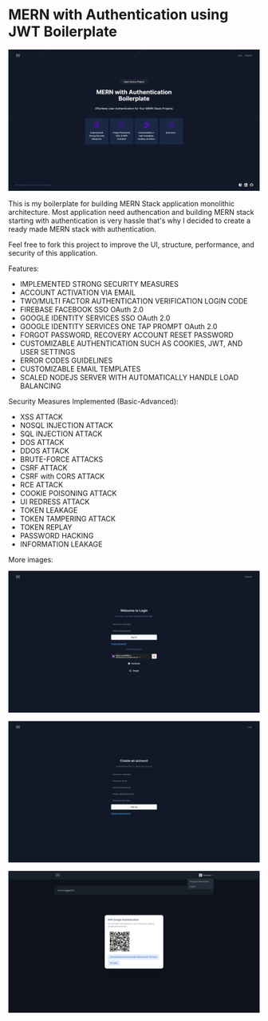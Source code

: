 # MERN with Authentication using JWT Boilerplate 

![Alt text](image.png)

This is my boilerplate for building MERN Stack application monolithic architecture. Most application need authencation and building MERN stack starting with authentication is very hassle that's why I decided to create a ready made MERN stack with authentication.

Feel free to fork this project to improve the UI, structure, performance, and security of this application.

Features:
- IMPLEMENTED STRONG SECURITY MEASURES
- ACCOUNT ACTIVATION VIA EMAIL
- TWO/MULTI FACTOR AUTHENTICATION VERIFICATION LOGIN CODE
- FIREBASE FACEBOOK SSO OAuth 2.0
- GOOGLE IDENTITY SERVICES SSO OAuth 2.0
- GOOGLE IDENTITY SERVICES ONE TAP PROMPT OAuth 2.0
- FORGOT PASSWORD, RECOVERY ACCOUNT RESET PASSWORD
- CUSTOMIZABLE AUTHENTICATION SUCH AS COOKIES, JWT, AND USER SETTINGS
- ERROR CODES GUIDELINES
- CUSTOMIZABLE EMAIL TEMPLATES
- SCALED NODEJS SERVER WITH AUTOMATICALLY HANDLE LOAD BALANCING

Security Measures Implemented (Basic-Advanced):
- XSS ATTACK
- NOSQL INJECTION ATTACK
- SQL INJECTION ATTACK
- DOS ATTACK
- DDOS ATTACK
- BRUTE-FORCE ATTACKS
- CSRF ATTACK
- CSRF with CORS ATTACK
- RCE ATTACK
- COOKIE POISONING ATTACK
- UI REDRESS ATTACK
- TOKEN LEAKAGE
- TOKEN TAMPERING ATTACK
- TOKEN REPLAY
- PASSWORD HACKING
- INFORMATION LEAKAGE

More images:

![Alt text](image-1.png)

![Alt text](image-2.png)

![Alt text](image-3.png)